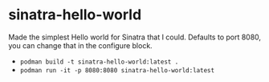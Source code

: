 # sinatra-hello-world
Made the simplest Hello world for Sinatra that I could. Defaults to port 8080, you can change that in the configure block.

- `podman build -t sinatra-hello-world:latest .`
- `podman run -it -p 8080:8080 sinatra-hello-world:latest`